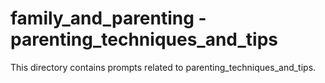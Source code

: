 # family_and_parenting - parenting_techniques_and_tips

This directory contains prompts related to parenting_techniques_and_tips.